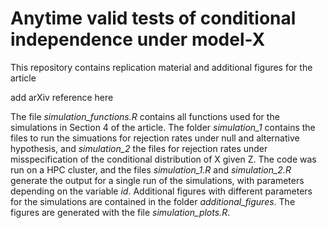# Anytime valid tests of conditional independence under model-X

This repository contains replication material and additional figures for the article

 add arXiv reference here
 
 The file *simulation_functions.R* contains all functions used for the simulations in Section 4 of the article. The folder *simulation_1* contains the files to run the simuations for rejection rates under null and alternative hypothesis, and *simulation_2* the files for rejection rates under misspecification of the conditional distribution of X given Z. The code was run on a HPC cluster, and the files *simulation_1.R* and *simulation_2.R* generate the output for a single run of the simulations, with parameters depending on the variable *id*. Additional figures with different parameters for the simulations are contained in the folder *additional_figures*. The figures are generated with the file *simulation_plots.R*.
